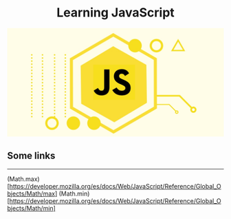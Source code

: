 <h1 align="center">Learning JavaScript</h1>
<p align="center"><img src="/img/javascript.jpg"></p> 

## Some links 
---
(Math.max)[https://developer.mozilla.org/es/docs/Web/JavaScript/Reference/Global_Objects/Math/max]
(Math.min)[https://developer.mozilla.org/es/docs/Web/JavaScript/Reference/Global_Objects/Math/min]

